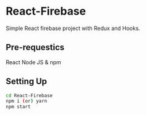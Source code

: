 # React-Firebase
  Simple React firebase project with Redux and Hooks.

## Pre-requestics
React
Node JS & npm 

## Setting Up
 ```sh
cd React-Firebase
npm i (or) yarn
npm start
```
